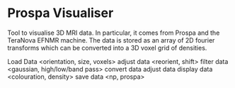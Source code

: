 # Prospa Visualiser
Tool to visualise 3D MRI data. 
In particular, it comes from Prospa and the TeraNova EFNMR machine.
The data is stored as an array of 2D fourier transforms which can be
converted into a 3D voxel grid of densities.

Load Data <orientation, size, voxels>
adjust data <reorient, shift>
filter data <gaussian, high/low/band pass>
convert data <fourier>
adjust data <interpolate>
display data <colouration, density>
save data <np, prospa>